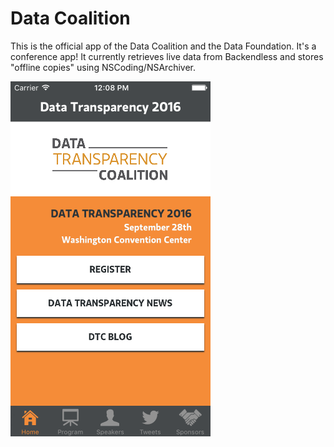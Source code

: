# Data Coalition

This is the official app of the Data Coalition and the Data Foundation. It's a conference app! It currently retrieves live data from Backendless and stores "offline copies" using NSCoding/NSArchiver.

![Screenshot of UI](uiexample.png)
